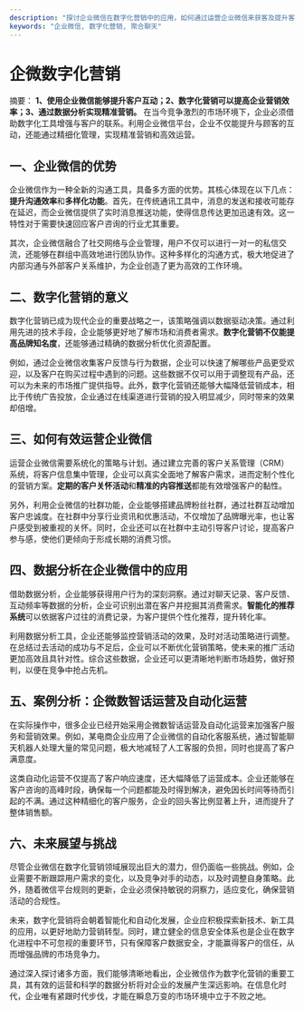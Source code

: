 ```yaml
---
description: "探讨企业微信在数字化营销中的应用，如何通过运营企业微信来获客及提升客户关系管理。"
keywords: "企业微信, 数字化营销, 聚合聊天"
---
```

# 企微数字化营销

摘要： 
**1、使用企业微信能够提升客户互动；2、数字化营销可以提高企业营销效率；3、通过数据分析实现精准营销。** 在当今竞争激烈的市场环境下，企业必须借助数字化工具增强与客户的联系。利用企业微信平台，企业不仅能提升与顾客的互动，还能通过精细化管理，实现精准营销和高效运营。

## 一、企业微信的优势

企业微信作为一种全新的沟通工具，具备多方面的优势。其核心体现在以下几点：**提升沟通效率**和**多样化功能**。首先，在传统通讯工具中，消息的发送和接收可能存在延迟，而企业微信提供了实时消息推送功能，使得信息传达更加迅速有效。这一特性对于需要快速回应客户咨询的行业尤其重要。

其次，企业微信融合了社交网络与企业管理，用户不仅可以进行一对一的私信交流，还能够在群组中高效地进行团队协作。这种多样化的沟通方式，极大地促进了内部沟通与外部客户关系维护，为企业创造了更为高效的工作环境。

## 二、数字化营销的意义

数字化营销已成为现代企业的重要战略之一，该策略强调以数据驱动决策。通过利用先进的技术手段，企业能够更好地了解市场和消费者需求。**数字化营销不仅能提高品牌知名度**，还能够通过精确的数据分析优化资源配置。

例如，通过企业微信收集客户反馈与行为数据，企业可以快速了解哪些产品更受欢迎，以及客户在购买过程中遇到的问题。这些数据不仅可以用于调整现有产品，还可以为未来的市场推广提供指导。此外，数字化营销还能够大幅降低营销成本，相比于传统广告投放，企业通过在线渠道进行营销的投入明显减少，同时带来的效果却倍增。

## 三、如何有效运营企业微信

运营企业微信需要系统化的策略与计划。通过建立完善的客户关系管理（CRM）系统，将客户信息集中管理，企业可以真实全面地了解客户需求，进而定制个性化的营销方案。**定期的客户关怀活动**和**精准的内容推送**都能有效增强客户的黏性。

另外，利用企业微信的社群功能，企业能够搭建品牌粉丝社群，通过社群互动增加客户忠诚度。在社群中分享行业资讯和优惠活动，不仅增加了品牌曝光率，也让客户感受到被重视的关怀。同时，企业还可以在社群中主动引导客户讨论，提高客户参与感，使他们更倾向于形成长期的消费习惯。

## 四、数据分析在企业微信中的应用

借助数据分析，企业能够获得用户行为的深刻洞察。通过对聊天记录、客户反馈、互动频率等数据的分析，企业可识别出潜在客户并挖掘其消费需求。**智能化的推荐系统**可以依据客户过往的消费记录，为客户提供个性化推荐，提升转化率。

利用数据分析工具，企业还能够监控营销活动的效果，及时对活动策略进行调整。在总结过去活动的成功与不足后，企业可以不断优化营销策略，使未来的推广活动更加高效且具针对性。综合这些数据，企业还可以更清晰地判断市场趋势，做好预判，以便在竞争中抢占先机。

## 五、案例分析：企微数智话运营及自动化运营

在实际操作中，很多企业已经开始采用企微数智话运营及自动化运营来加强客户服务和营销效果。例如，某电商企业应用了企业微信的自动化客服系统，通过智能聊天机器人处理大量的常见问题，极大地减轻了人工客服的负担，同时也提高了客户满意度。

这类自动化运营不仅提高了客户响应速度，还大幅降低了运营成本。企业还能够在客户咨询的高峰时段，确保每一个问题都能及时得到解决，避免因长时间等待而引起的不满。通过这种精细化的客户服务，企业的回头客比例显著上升，进而提升了整体销售额。

## 六、未来展望与挑战

尽管企业微信在数字化营销领域展现出巨大的潜力，但仍面临一些挑战。例如，企业需要不断跟踪用户需求的变化，以及竞争对手的动态，以及时调整自身策略。此外，随着微信平台规则的更新，企业必须保持敏锐的洞察力，适应变化，确保营销活动的合规性。

未来，数字化营销将会朝着智能化和自动化发展，企业应积极探索新技术、新工具的应用，以更好地助力营销转型。同时，建立健全的信息安全体系也是企业在数字化进程中不可忽视的重要环节，只有保障客户数据安全，才能赢得客户的信任，从而增强品牌的市场竞争力。

通过深入探讨诸多方面，我们能够清晰地看出，企业微信作为数字化营销的重要工具，其有效的运营和科学的数据分析将对企业的发展产生深远影响。在信息化时代，企业唯有紧跟时代步伐，才能在瞬息万变的市场环境中立于不败之地。
